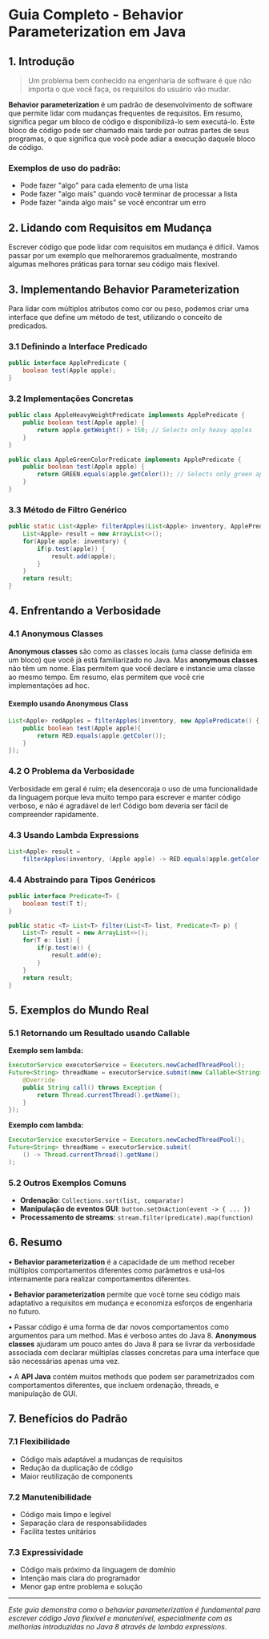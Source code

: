 # Guia Completo - Behavior Parameterization em Java

## 1. Introdução

> Um problema bem conhecido na engenharia de software é que não importa o que você faça, os requisitos do usuário vão mudar.

**Behavior parameterization** é um padrão de desenvolvimento de software que permite lidar com mudanças frequentes de requisitos. Em resumo, significa pegar um bloco de código e disponibilizá-lo sem executá-lo. Este bloco de código pode ser chamado mais tarde por outras partes de seus programas, o que significa que você pode adiar a execução daquele bloco de código.

### Exemplos de uso do padrão:
- Pode fazer "algo" para cada elemento de uma lista
- Pode fazer "algo mais" quando você terminar de processar a lista
- Pode fazer "ainda algo mais" se você encontrar um erro

## 2. Lidando com Requisitos em Mudança

Escrever código que pode lidar com requisitos em mudança é difícil. Vamos passar por um exemplo que melhoraremos gradualmente, mostrando algumas melhores práticas para tornar seu código mais flexível.

## 3. Implementando Behavior Parameterization

Para lidar com múltiplos atributos como cor ou peso, podemos criar uma interface que define um método de test, utilizando o conceito de predicados.

### 3.1 Definindo a Interface Predicado

```java
public interface ApplePredicate {
    boolean test(Apple apple);
}
```

### 3.2 Implementações Concretas

```java
public class AppleHeavyWeightPredicate implements ApplePredicate {
    public boolean test(Apple apple) {
        return apple.getWeight() > 150; // Selects only heavy apples
    }
}

public class AppleGreenColorPredicate implements ApplePredicate {
    public boolean test(Apple apple) {
        return GREEN.equals(apple.getColor()); // Selects only green apples
    }
}
```

### 3.3 Método de Filtro Genérico

```java
public static List<Apple> filterApples(List<Apple> inventory, ApplePredicate p) {
    List<Apple> result = new ArrayList<>();
    for(Apple apple: inventory) {
        if(p.test(apple)) {
            result.add(apple);
        }
    }
    return result;
}
```

## 4. Enfrentando a Verbosidade

### 4.1 Anonymous Classes

**Anonymous classes** são como as classes locais (uma classe definida em um bloco) que você já está familiarizado no Java. Mas **anonymous classes** não têm um nome. Elas permitem que você declare e instancie uma classe ao mesmo tempo. Em resumo, elas permitem que você crie implementações ad hoc.

#### Exemplo usando Anonymous Class

```java
List<Apple> redApples = filterApples(inventory, new ApplePredicate() {
    public boolean test(Apple apple){
        return RED.equals(apple.getColor());
    }
});
```

### 4.2 O Problema da Verbosidade

Verbosidade em geral é ruim; ela desencoraja o uso de uma funcionalidade da linguagem porque leva muito tempo para escrever e manter código verboso, e não é agradável de ler! Código bom deveria ser fácil de compreender rapidamente.

### 4.3 Usando Lambda Expressions

```java
List<Apple> result =
    filterApples(inventory, (Apple apple) -> RED.equals(apple.getColor()));
```

### 4.4 Abstraindo para Tipos Genéricos

```java
public interface Predicate<T> {
    boolean test(T t);
}

public static <T> List<T> filter(List<T> list, Predicate<T> p) {
    List<T> result = new ArrayList<>();
    for(T e: list) {
        if(p.test(e)) {
            result.add(e);
        }
    }
    return result;
}
```

## 5. Exemplos do Mundo Real

### 5.1 Retornando um Resultado usando Callable

**Exemplo sem lambda:**

```java
ExecutorService executorService = Executors.newCachedThreadPool();
Future<String> threadName = executorService.submit(new Callable<String>() {
    @Override
    public String call() throws Exception {
        return Thread.currentThread().getName();
    }
});
```

**Exemplo com lambda:**

```java
ExecutorService executorService = Executors.newCachedThreadPool();
Future<String> threadName = executorService.submit(
    () -> Thread.currentThread().getName()
);
```

### 5.2 Outros Exemplos Comuns

- **Ordenação**: `Collections.sort(list, comparator)`
- **Manipulação de eventos GUI**: `button.setOnAction(event -> { ... })`
- **Processamento de streams**: `stream.filter(predicate).map(function)`

## 6. Resumo

• **Behavior parameterization** é a capacidade de um method receber múltiplos comportamentos diferentes como parâmetros e usá-los internamente para realizar comportamentos diferentes.

• **Behavior parameterization** permite que você torne seu código mais adaptativo a requisitos em mudança e economiza esforços de engenharia no futuro.

• Passar código é uma forma de dar novos comportamentos como argumentos para um method. Mas é verboso antes do Java 8. **Anonymous classes** ajudaram um pouco antes do Java 8 para se livrar da verbosidade associada com declarar múltiplas classes concretas para uma interface que são necessárias apenas uma vez.

• A **API Java** contém muitos methods que podem ser parametrizados com comportamentos diferentes, que incluem ordenação, threads, e manipulação de GUI.

## 7. Benefícios do Padrão

### 7.1 Flexibilidade
- Código mais adaptável a mudanças de requisitos
- Redução da duplicação de código
- Maior reutilização de components

### 7.2 Manutenibilidade
- Código mais limpo e legível
- Separação clara de responsabilidades
- Facilita testes unitários

### 7.3 Expressividade
- Código mais próximo da linguagem de domínio
- Intenção mais clara do programador
- Menor gap entre problema e solução

---

*Este guia demonstra como o behavior parameterization é fundamental para escrever código Java flexível e manutenível, especialmente com as melhorias introduzidas no Java 8 através de lambda expressions.*
